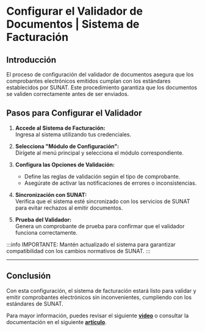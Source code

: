 # Configurar el Validador de Documentos | Sistema de Facturación

## Introducción
El proceso de configuración del validador de documentos asegura que los comprobantes electrónicos emitidos cumplan con los estándares establecidos por SUNAT. Este procedimiento garantiza que los documentos se validen correctamente antes de ser enviados.

## Pasos para Configurar el Validador

1. **Accede al Sistema de Facturación:**  
   Ingresa al sistema utilizando tus credenciales.
   
2. **Selecciona "Módulo de Configuración":**  
   Dirígete al menú principal y selecciona el módulo correspondiente.

3. **Configura las Opciones de Validación:**  
   - Define las reglas de validación según el tipo de comprobante.  
   - Asegúrate de activar las notificaciones de errores o inconsistencias.

4. **Sincronización con SUNAT:**  
   Verifica que el sistema esté sincronizado con los servicios de SUNAT para evitar rechazos al emitir documentos.

5. **Prueba del Validador:**  
   Genera un comprobante de prueba para confirmar que el validador funciona correctamente.

:::info IMPORTANTE:
Mantén actualizado el sistema para garantizar compatibilidad con los cambios normativos de SUNAT.
:::

---

## Conclusión
Con esta configuración, el sistema de facturación estará listo para validar y emitir comprobantes electrónicos sin inconvenientes, cumpliendo con los estándares de SUNAT.


Para mayor información, puedes revisar el siguiente **[video](https://www.youtube.com/watch?v=6YqtOrIjaDY&ab_channel=DigitalBuho)** o consultar la documentación en el siguiente **[artículo](https://fastura.github.io/documentacion/reportes/General-Validador-de-documentos)**.